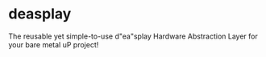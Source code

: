 # deasplay
The reusable yet simple-to-use d"ea"splay Hardware Abstraction Layer for your bare metal uP project!
